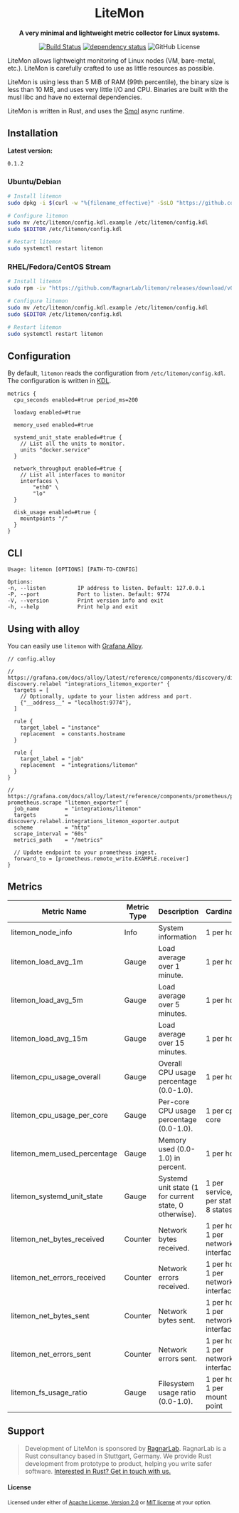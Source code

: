 <div align="center">
  <h1>LiteMon</h1>
  <p>
    <strong>A very minimal and lightweight metric collector for Linux systems.</strong>
  </p>
  <p>

[![Build Status](https://github.com/ragnarlab/litemon/actions/workflows/ci.yml/badge.svg)](https://github.com/ragnarlab/litemon/actions)
[![dependency status](https://deps.rs/repo/github/RagnarLab/litemon/status.svg)](https://deps.rs/repo/github/RagnarLab/litemon)
![GitHub License](https://img.shields.io/github/license/RagnarLab/litemon)
</div>

LiteMon allows lightweight monitoring of Linux nodes (VM, bare-metal, etc.).
LiteMon is carefully crafted to use as little resources as possible.

LiteMon is using less than 5 MiB of RAM (99th percentile), the binary size is
less than 10 MB, and uses very little I/O and CPU. Binaries are built with the
musl libc and have no external dependencies.

LiteMon is written in Rust, and uses the
[Smol](https://github.com/smol-rs/smol) async runtime.


## Installation

**Latest version:**

```
0.1.2
```

### Ubuntu/Debian

```bash
# Install litemon
sudo dpkg -i $(curl -w "%{filename_effective}" -SsLO "https://github.com/RagnarLab/litemon/releases/download/v0.1.2/litemon-0.1.2-1.$(uname -m).deb")

# Configure litemon
sudo mv /etc/litemon/config.kdl.example /etc/litemon/config.kdl
sudo $EDITOR /etc/litemon/config.kdl

# Restart litemon
sudo systemctl restart litemon
```

### RHEL/Fedora/CentOS Stream

```bash
# Install litemon
sudo rpm -iv "https://github.com/RagnarLab/litemon/releases/download/v0.1.2/litemon-0.1.2-1.$(uname -m).rpm"

# Configure litemon
sudo mv /etc/litemon/config.kdl.example /etc/litemon/config.kdl
sudo $EDITOR /etc/litemon/config.kdl

# Restart litemon
sudo systemctl restart litemon
```

## Configuration

By default, `litemon` reads the configuration from `/etc/litemon/config.kdl`.
The configuration is written in [KDL](https://kdl.dev/).

```kdl
metrics {
  cpu_seconds enabled=#true period_ms=200

  loadavg enabled=#true

  memory_used enabled=#true

  systemd_unit_state enabled=#true {
    // List all the units to monitor.
    units "docker.service"
  }

  network_throughput enabled=#true {
    // List all interfaces to monitor
    interfaces \
        "eth0" \
        "lo"
  }

  disk_usage enabled=#true {
    mountpoints "/"
  }
}
```


## CLI

```
Usage: litemon [OPTIONS] [PATH-TO-CONFIG]

Options:
-n, --listen          IP address to listen. Default: 127.0.0.1
-P, --port            Port to listen. Default: 9774
-V, --version         Print version info and exit
-h, --help            Print help and exit
```


## Using with alloy

You can easily use `litemon` with [Grafana Alloy](https://grafana.com/docs/alloy/latest/).

```
// config.alloy

// https://grafana.com/docs/alloy/latest/reference/components/discovery/discovery.relabel/
discovery.relabel "integrations_litemon_exporter" {
  targets = [
    // Optionally, update to your listen address and port.
    {"__address__" = "localhost:9774"},
  ]

  rule {
    target_label = "instance"
    replacement  = constants.hostname
  }

  rule {
    target_label = "job"
    replacement  = "integrations/litemon"
  }
}

// https://grafana.com/docs/alloy/latest/reference/components/prometheus/prometheus.scrape/
prometheus.scrape "litemon_exporter" {
  job_name        = "integrations/litemon"
  targets         = discovery.relabel.integrations_litemon_exporter.output
  scheme          = "http"
  scrape_interval = "60s"
  metrics_path    = "/metrics"

  // Update endpoint to your prometheus ingest.
  forward_to = [prometheus.remote_write.EXAMPLE.receiver]
}
```


## Metrics

|          Metric Name          | Metric Type |          Description          |        Cardinality        |
| ----------------------------- | ----------- | ----------------------------- | ------------------------- |
| litemon_node_info             | Info        | System information            | 1 per host |
| litemon_load_avg_1m           | Gauge       | Load average over 1 minute.   | 1 per host |
| litemon_load_avg_5m           | Gauge       | Load average over 5 minutes.  | 1 per host |
| litemon_load_avg_15m          | Gauge       | Load average over 15 minutes. | 1 per host |
| litemon_cpu_usage_overall     | Gauge       | Overall CPU usage percentage (0.0-1.0). | 1 per host |
| litemon_cpu_usage_per_core    | Gauge       | Per-core CPU usage percentage (0.0-1.0). | 1 per cpu core |
| litemon_mem_used_percentage   | Gauge       | Memory used (0.0-1.0) in percent. | 1 per host |
| litemon_systemd_unit_state    | Gauge       | Systemd unit state (1 for current state, 0 otherwise). | 1 per service, 1 per state, 8 states |
| litemon_net_bytes_received    | Counter     | Network bytes received.       | 1 per host, 1 per network interface |
| litemon_net_errors_received   | Counter     | Network errors received.      | 1 per host, 1 per network interface |
| litemon_net_bytes_sent        | Counter     | Network bytes sent.           | 1 per host, 1 per network interface |
| litemon_net_errors_sent       | Counter     | Network errors sent.          | 1 per host, 1 per network interface |
| litemon_fs_usage_ratio        | Gauge       | Filesystem usage ratio (0.0-1.0). | 1 per host, 1 per mount point |


## Support

> Development of LiteMon is sponsored by [RagnarLab](https://ragnarlab.com). RagnarLab is a Rust consultancy based in Stuttgart, Germany. We provide Rust development from prototype to product, helping you write safer software. [Interested in Rust? Get in touch with us.](https://ragnarlab.com)

#### License

<sup>
Licensed under either of <a href="LICENSE-APACHE">Apache License, Version
2.0</a> or <a href="LICENSE-MIT">MIT license</a> at your option.
</sup>
